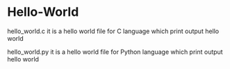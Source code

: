 # Hello-World

hello_world.c
it is a hello world file for C language which print output hello world

hello_world.py
it is a hello world file for Python language which print output hello world
